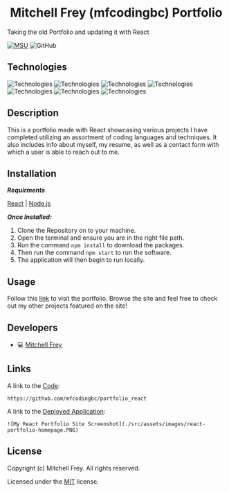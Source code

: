 <h1 align="center"> Mitchell Frey (mfcodingbc) Portfolio </h1>

Taking the old Portfolio and updating it with React

[![MSU](https://img.shields.io/badge/MSU-Coding%20Bootcamp-green/)](https://bootcamp.msu.edu/)
![GitHub](https://img.shields.io/github/license/mfcodingbc/portfolio_react)

## Technologies

![Technologies](https://img.shields.io/badge/-React-61DAFB?logo=React&logoColor=white)
![Technologies](https://img.shields.io/badge/-HTML-E34F26?logo=html5&logoColor=white)
![Technologies](https://img.shields.io/badge/-CSS-1572B6?logo=css3&logoColor=white)
![Technologies](https://img.shields.io/badge/-JavaScript-007396?logo=JavaScript&logoColor=white)
![Technologies](https://img.shields.io/badge/-Node.js-339933?logo=Node.js&logoColor=white)
![Technologies](https://img.shields.io/badge/-npm-CB3837?logo=npm&logoColor=white)
![Technologies](https://img.shields.io/badge/-Git-F05032?logo=Git&logoColor=white)

## Description

This is a portfolio made with React showcasing various projects I have completed utilizing an assortment of coding languages and techniques. It also includes info about myself, my resume, as well as a contact form with which a user is able to reach out to me.

## Installation

**_Requirments_**

[React](https://reactjs.org/) | [Node.js](https://nodejs.org/en/)

**_Once Installed:_**

1. Clone the Repository on to your machine.
2. Open the terminal and ensure you are in the right file path.
3. Run the command `npm install` to download the packages.
4. Then run the command `npm start` to run the software.
5. The application will then begin to run locally.

## Usage

Follow this [link](https://mfcodingbc.github.io/portfolio_react/) to visit the portfolio. Browse the site and feel free to check out my other projects featured on the site!

## Developers

- :computer: [Mitchell Frey](https://github.com/mfcodingbc)

## Links

A link to the [Code](https://github.com/mfcodingbc/portfolio_react):

```
https://github.com/mfcodingbc/portfolio_react
```

A link to the [Deployed Application](https://mfcodingbc.github.io/portfolio_react/):

```
![My React Portfolio Site Screenshot](./src/assets/images/react-portfolio-homepage.PNG)
```

## License

Copyright (c) Mitchell Frey. All rights reserved.

Licensed under the [MIT](LICENSE) license.
